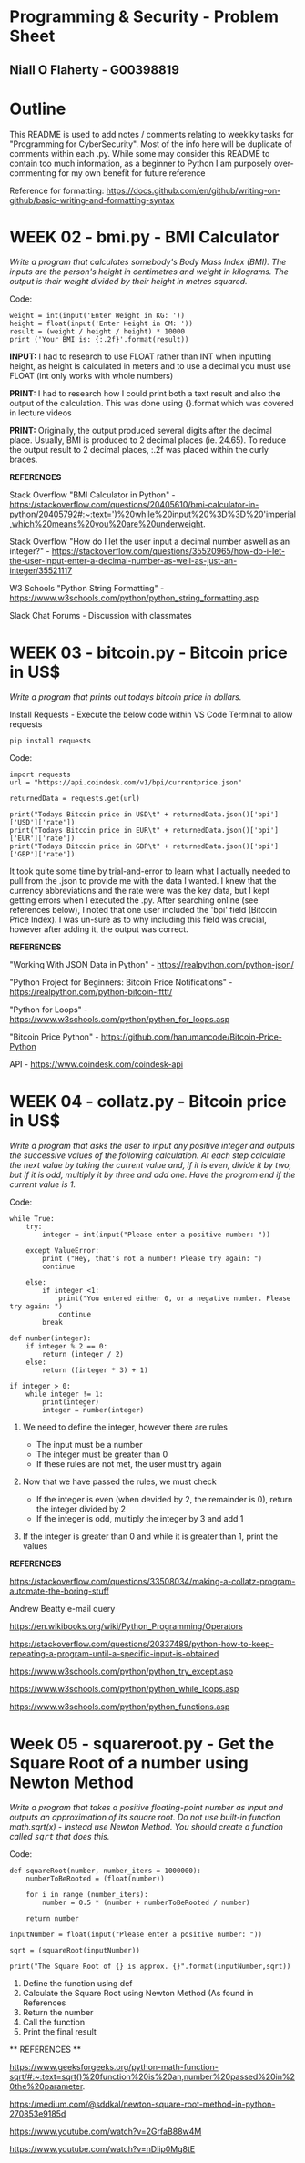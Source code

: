 # Programming & Security - Problem Sheet
## Niall O Flaherty - G00398819

# Outline
This README is used to add notes / comments relating to weeklky tasks for "Programming for CyberSecurity". Most of the info here will be duplicate of comments within
each .py. While some may consider this README to contain too much information, as a beginner to Python I am purposely over-commenting for my own benefit for 
future reference

Reference for formatting: https://docs.github.com/en/github/writing-on-github/basic-writing-and-formatting-syntax

# WEEK 02 - bmi.py - BMI Calculator
*Write a program that calculates somebody's Body Mass Index (BMI). The inputs are the person's height in centimetres and weight in kilograms. The output  is their weight divided by their height in metres squared.*

Code:
```
weight = int(input('Enter Weight in KG: '))
height = float(input('Enter Height in CM: '))
result = (weight / height / height) * 10000
print ('Your BMI is: {:.2f}'.format(result))
```

**INPUT:** I had to research to use FLOAT rather than INT when inputting height, as height is calculated in meters and to use a decimal you must use FLOAT
(int only works with whole numbers)

**PRINT:** I had to research how I could print both a text result and also the output of the calculation. This was done using {}.format which was covered in lecture videos

**PRINT:** Originally, the output produced several digits after the decimal place. Usually, BMI is produced to 2 decimal places (ie. 24.65). To reduce the output result to 2 decimal places, :.2f was placed within the curly braces.


**REFERENCES**

Stack Overflow "BMI Calculator in Python" - https://stackoverflow.com/questions/20405610/bmi-calculator-in-python/20405792#:~:text=')%20while%20input%20%3D%3D%20'imperial,which%20means%20you%20are%20underweight.

Stack Overflow "How do I let the user input a decimal number aswell as an integer?" - https://stackoverflow.com/questions/35520965/how-do-i-let-the-user-input-enter-a-decimal-number-as-well-as-just-an-integer/35521117

W3 Schools "Python String Formatting" - https://www.w3schools.com/python/python_string_formatting.asp

Slack Chat Forums - Discussion with classmates




# WEEK 03 - bitcoin.py - Bitcoin price in US$
*Write a program that prints out todays bitcoin price in dollars.*

Install Requests - Execute the below code within VS Code Terminal to allow requests
```
pip install requests
```

Code:
```
import requests
url = "https://api.coindesk.com/v1/bpi/currentprice.json"

returnedData = requests.get(url)

print("Todays Bitcoin price in USD\t" + returnedData.json()['bpi']['USD']['rate'])
print("Todays Bitcoin price in EUR\t" + returnedData.json()['bpi']['EUR']['rate'])
print("Todays Bitcoin price in GBP\t" + returnedData.json()['bpi']['GBP']['rate'])
```
It took quite some time by trial-and-error to learn what I actually needed to pull from the .json to provide me with the data I wanted. I knew that the currency abbreviations and the rate were was the key data, but I kept getting errors when I executed the .py. After searching online (see references below), I noted that one user included the 'bpi' field (Bitcoin Price Index). I was un-sure as to why including this field was crucial, however after adding it, the output was correct.

**REFERENCES**

"Working With JSON Data in Python" - https://realpython.com/python-json/

"Python Project for Beginners: Bitcoin Price Notifications" - https://realpython.com/python-bitcoin-ifttt/

"Python for Loops" - https://www.w3schools.com/python/python_for_loops.asp

"Bitcoin Price Python" - https://github.com/hanumancode/Bitcoin-Price-Python

API - https://www.coindesk.com/coindesk-api




# WEEK 04 - collatz.py - Bitcoin price in US$
*Write a program that asks the user to input any positive integer and outputs the successive values of the following calculation.
At each step calculate the next value by taking the current value and, if it is even, divide it by two, but if it is odd, multiply it by three and add one.
Have the program end if the current value is 1.*

Code:
```
while True:
    try:
        integer = int(input("Please enter a positive number: "))
  
    except ValueError:
        print ("Hey, that's not a number! Please try again: ")
        continue

    else: 
        if integer <1:
            print("You entered either 0, or a negative number. Please try again: ")
            continue
        break

def number(integer):
    if integer % 2 == 0:
        return (integer / 2)  
    else: 
        return ((integer * 3) + 1)    

if integer > 0:
    while integer != 1:
        print(integer)
        integer = number(integer)
```

1) We need to define the integer, however there are rules
    - The input must be a number
    - The integer must be greater than 0
    * If these rules are not met, the user must try again

2) Now that we have passed the rules, we must check
    - If the integer is even (when devided by 2, the remainder is 0), return the integer divided by 2
    - If the integer is odd, multiply the integer by 3 and add 1

3) If the integer is greater than 0 and while it is greater than 1, print the values

**REFERENCES**

https://stackoverflow.com/questions/33508034/making-a-collatz-program-automate-the-boring-stuff

Andrew Beatty e-mail query

https://en.wikibooks.org/wiki/Python_Programming/Operators

https://stackoverflow.com/questions/20337489/python-how-to-keep-repeating-a-program-until-a-specific-input-is-obtained

https://www.w3schools.com/python/python_try_except.asp

https://www.w3schools.com/python/python_while_loops.asp

https://www.w3schools.com/python/python_functions.asp




# Week 05 - squareroot.py - Get the Square Root of a number using Newton Method
*Write a program that takes a positive floating-point number as input and outputs an approximation of its square root. Do not use built-in function math.sqrt(x) - Instead use Newton Method. You should create a function called <tt>sqrt</tt> that does this.*

Code:
```
def squareRoot(number, number_iters = 1000000):
    numberToBeRooted = (float(number))
  
    for i in range (number_iters):
        number = 0.5 * (number + numberToBeRooted / number)
    
    return number

inputNumber = float(input("Please enter a positive number: "))

sqrt = (squareRoot(inputNumber))

print("The Square Root of {} is approx. {}".format(inputNumber,sqrt))
```

1) Define the function using def
2) Calculate the Square Root using Newton Method (As found in References
3) Return the number
4) Call the function
5) Print the final result

** REFERENCES **

https://www.geeksforgeeks.org/python-math-function-sqrt/#:~:text=sqrt()%20function%20is%20an,number%20passed%20in%20the%20parameter.

https://medium.com/@sddkal/newton-square-root-method-in-python-270853e9185d

https://www.youtube.com/watch?v=2GrfaB88w4M

https://www.youtube.com/watch?v=nDlip0Mg8tE
